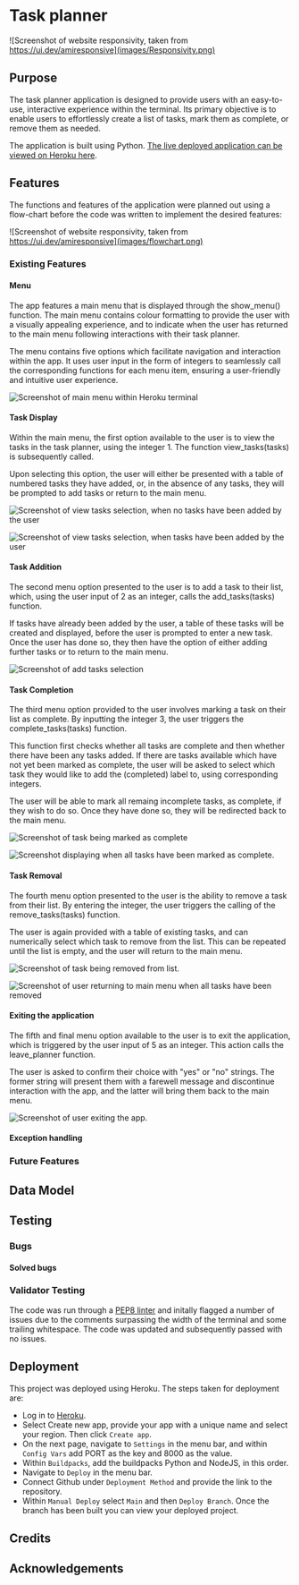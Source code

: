# Task planner

![Screenshot of website responsivity, taken from https://ui.dev/amiresponsive](images/Responsivity.png)

## Purpose
The task planner application is designed to provide users with an easy-to-use, interactive experience within the terminal. Its primary objective is to enable users to effortlessly create a list of tasks, mark them as complete, or remove them as needed.

The application is built using Python. [The live deployed application can be viewed on Heroku here](https://task-planner-116ed91c8a59.herokuapp.com/).

## Features

The functions and features of the application were planned out using a flow-chart before the code was written to implement the desired features:

![Screenshot of website responsivity, taken from https://ui.dev/amiresponsive](images/flowchart.png)

### Existing Features

#### Menu
The app features a main menu that is displayed through the show_menu() function. The main menu contains colour formatting to provide the user with a visually appealing experience, and to indicate when the user has returned to the main menu following interactions with their task planner.

The menu contains five options which facilitate navigation and interaction within the app. It uses user input in the form of integers to seamlessly call the corresponding functions for each menu item, ensuring a user-friendly and intuitive user experience.

![Screenshot of main menu within Heroku terminal](images/menu.png)

#### Task Display

Within the main menu, the first option available to the user is to view the tasks in the task planner, using the integer 1. The function view_tasks(tasks) is subsequently called. 

Upon selecting this option, the user will either be presented with a table of numbered tasks they have added, or, in the absence of any tasks, they will be prompted to add tasks or return to the main menu.

![Screenshot of view tasks selection, when no tasks have been added by the user](images/view-tasks1.png)

![Screenshot of view tasks selection, when tasks have been added by the user](images/view-tasks2.png)

#### Task Addition

The second menu option presented to the user is to add a task to their list, which, using the user input of 2 as an integer, calls the add_tasks(tasks) function. 

If tasks have already been added by the user, a table of these tasks will be created and displayed, before the user is prompted to enter a new task. Once the user has done so, they then have the option of either adding further tasks or to return to the main menu.

![Screenshot of add tasks selection](images/add-tasks.png)

#### Task Completion
The third menu option provided to the user involves marking a task on their list as complete. By inputting the integer 3, the user triggers the complete_tasks(tasks) function.

This function first checks whether all tasks are complete and then whether there have been any tasks added. If there are tasks available which have not yet been marked as complete, the user will be asked to select which task they would like to add the (completed) label to, using corresponding integers.

The user will be able to mark all remaing incomplete tasks, as complete, if they wish to do so. Once they have done so, they will be redirected back to the main menu.

![Screenshot of task being marked as complete](images/complete-tasks1.png)

![Screenshot displaying when all tasks have been marked as complete.](images/complete-tasks2.png)

#### Task Removal

The fourth menu option presented to the user is the ability to remove a task from their list. By entering the integer, the user triggers the calling of the remove_tasks(tasks) function. 

The user is again provided with a table of existing tasks, and can numerically select which task to remove from the list. This can be repeated until the list is empty, and the user will return to the main menu.

![Screenshot of task being removed from list.](images/remove-tasks1.png)

![Screenshot of user returning to main menu when all tasks have been removed](images/remove-tasks2.png)


#### Exiting the application

The fifth and final menu option available to the user is to exit the application, which is triggered by the user input of 5 as an integer. This action calls the leave_planner function.

The user is asked to confirm their choice with "yes" or "no" strings. The former string will present them with a farewell message and discontinue interaction with the app, and the latter will bring them back to the main menu.

![Screenshot of user exiting the app.](images/leave-planner.png)

#### Exception handling

### Future Features

## Data Model

## Testing

### Bugs

#### Solved bugs

### Validator Testing

The code was run through a [PEP8 linter](https://pep8ci.herokuapp.com/) and initally flagged a number of issues due to the comments surpassing the width of the terminal and some trailing whitespace. The code was updated and subsequently passed with no issues.

## Deployment

This project was deployed using Heroku. The steps taken for deployment are:

- Log in to [Heroku](https://dashboard.heroku.com/apps).
- Select Create new app, provide your app with a unique name and select your region. Then click `Create app`.
- On the next page, navigate to `Settings` in the menu bar, and within `Config Vars` add PORT as the key and 8000 as the value.
- Within `Buildpacks`, add the buildpacks Python and NodeJS, in this order.
- Navigate to `Deploy` in the menu bar.
- Connect Github under `Deployment Method` and provide the link to the repository.
- Within `Manual Deploy` select `Main` and then `Deploy Branch`. Once the branch has been built you can view your deployed project.

## Credits

## Acknowledgements